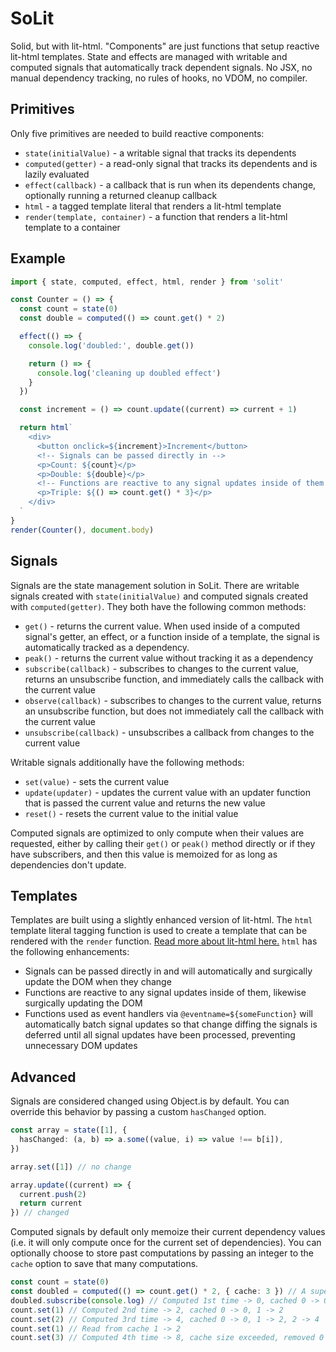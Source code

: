 # SoLit

Solid, but with lit-html. "Components" are just functions that setup reactive lit-html templates. State and effects are managed with writable and computed signals that automatically track dependent signals. No JSX, no manual dependency tracking, no rules of hooks, no VDOM, no compiler.

## Primitives

Only five primitives are needed to build reactive components:

- `state(initialValue)` - a writable signal that tracks its dependents
- `computed(getter)` - a read-only signal that tracks its dependents and is lazily evaluated
- `effect(callback)` - a callback that is run when its dependents change, optionally running a returned cleanup callback
- `html` - a tagged template literal that renders a lit-html template
- `render(template, container)` - a function that renders a lit-html template to a container

## Example

```ts
import { state, computed, effect, html, render } from 'solit'

const Counter = () => {
  const count = state(0)
  const double = computed(() => count.get() * 2)

  effect(() => {
    console.log('doubled:', double.get())

    return () => {
      console.log('cleaning up doubled effect')
    }
  })

  const increment = () => count.update((current) => current + 1)

  return html`
    <div>
      <button onclick=${increment}>Increment</button>
      <!-- Signals can be passed directly in -->
      <p>Count: ${count}</p>
      <p>Double: ${double}</p>
      <!-- Functions are reactive to any signal updates inside of them -->
      <p>Triple: ${() => count.get() * 3}</p>
    </div>
  `
}
render(Counter(), document.body)
```

## Signals

Signals are the state management solution in SoLit. There are writable signals created with `state(initialValue)` and computed signals created with `computed(getter)`. They both have the following common methods:

- `get()` - returns the current value. When used inside of a computed signal's getter, an effect, or a function inside of a template, the signal is automatically tracked as a dependency.
- `peak()` - returns the current value without tracking it as a dependency
- `subscribe(callback)` - subscribes to changes to the current value, returns an unsubscribe function, and immediately calls the callback with the current value
- `observe(callback)` - subscribes to changes to the current value, returns an unsubscribe function, but does not immediately call the callback with the current value
- `unsubscribe(callback)` - unsubscribes a callback from changes to the current value

Writable signals additionally have the following methods:

- `set(value)` - sets the current value
- `update(updater)` - updates the current value with an updater function that is passed the current value and returns the new value
- `reset()` - resets the current value to the initial value

Computed signals are optimized to only compute when their values are requested, either by calling their `get()` or `peak()` method directly or if they have subscribers, and then this value is memoized for as long as dependencies don't update.

## Templates

Templates are built using a slightly enhanced version of lit-html. The `html` template literal tagging function is used to create a template that can be rendered with the `render` function. [Read more about lit-html here.](https://lit.dev/docs/libraries/standalone-templates/) `html` has the following enhancements:

- Signals can be passed directly in and will automatically and surgically update the DOM when they change
- Functions are reactive to any signal updates inside of them, likewise surgically updating the DOM
- Functions used as event handlers via `@eventname=${someFunction}` will automatically batch signal updates so that change diffing the signals is deferred until all signal updates have been processed, preventing unnecessary DOM updates

## Advanced

Signals are considered changed using Object.is by default. You can override this behavior by passing a custom `hasChanged` option.

```ts
const array = state([1], {
  hasChanged: (a, b) => a.some((value, i) => value !== b[i]),
})

array.set([1]) // no change

array.update((current) => {
  current.push(2)
  return current
}) // changed
```

Computed signals by default only memoize their current dependency values (i.e. it will only compute once for the current set of dependencies). You can optionally choose to store past computations by passing an integer to the `cache` option to save that many computations.

```ts
const count = state(0)
const doubled = computed(() => count.get() * 2, { cache: 3 }) // A super expensive computation, right?
doubled.subscribe(console.log) // Computed 1st time -> 0, cached 0 -> 0
count.set(1) // Computed 2nd time -> 2, cached 0 -> 0, 1 -> 2
count.set(2) // Computed 3rd time -> 4, cached 0 -> 0, 1 -> 2, 2 -> 4
count.set(1) // Read from cache 1 -> 2
count.set(3) // Computed 4th time -> 8, cache size exceeded, removed 0 -> 0, cached 1 -> 2, 2 -> 4, 3 -> 6
```

```

```
